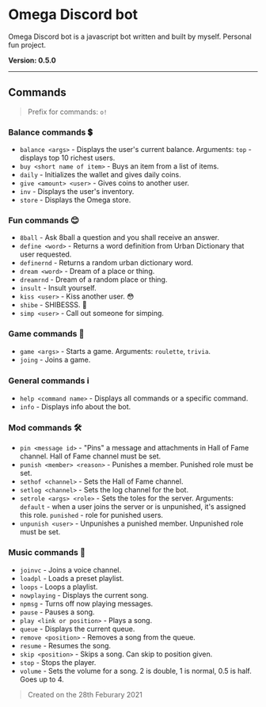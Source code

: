 # Omega Discord bot
Omega Discord bot is a javascript bot written and built by myself. Personal fun project.

**Version: 0.5.0**
* * *
## Commands

>Prefix for commands: `o!`

### Balance commands 💲
- `balance <args>` - Displays the user's current balance. Arguments: `top` - displays top 10 richest users.
- `buy <short name of item>` - Buys an item from a list of items.
- `daily` - Initializes the wallet and gives daily coins.
- `give <amount> <user>` - Gives coins to another user.
- `inv` - Displays the user's inventory.
- `store` - Displays the Omega store.

### Fun commands 😊
- `8ball` - Ask 8ball a question and you shall receive an answer.
- `define <word>` - Returns a word definition from Urban Dictionary that user requested.
- `definernd` - Returns a random urban dictionary word.
- `dream <word>` - Dream of a place or thing.
- `dreamrnd` - Dream of a random place or thing.
- `insult` - Insult yourself.
- `kiss <user>` - Kiss another user. 😳
- `shibe` - SHIBESSS. 🥺
- `simp <user>` - Call out someone for simping.

### Game commands 🎲
- `game <args>` - Starts a game. Arguments: `roulette`, `trivia`.
- `joing` - Joins a game.

### General commands ℹ
- `help <command name>` - Displays all commands or a specific command.
- `info` - Displays info about the bot.

### Mod commands 🛠
- `pin <message id>` - "Pins" a message and attachments in Hall of Fame channel. Hall of Fame channel must be set.
- `punish <member> <reason>` - Punishes a member. Punished role must be set.
- `sethof <channel>` - Sets the Hall of Fame channel.
- `setlog <channel>` - Sets the log channel for the bot.
- `setrole <args> <role>` - Sets the toles for the server. Arguments: `default` - when a user joins the server or is unpunished, it's assigned this role. `punished` - role for punished users.
- `unpunish <user>` - Unpunishes a punished member. Unpunished role must be set.

### Music commands 🎵
- `joinvc` - Joins a voice channel.
- `loadpl` - Loads a preset playlist.
- `loops` - Loops a playlist.
- `nowplaying` - Displays the current song.
- `npmsg` - Turns off now playing messages.
- `pause` - Pauses a song.
- `play <link or position>` - Plays a song.
- `queue` - Displays the current queue.
- `remove <position>` - Removes a song from the queue.
- `resume` - Resumes the song.
- `skip <position>` - Skips a song. Can skip to position given.
- `stop` - Stops the player.
- `volume` - Sets the volume for a song. 2 is double, 1 is normal, 0.5 is half. Goes up to 4.

> Created on the 28th Feburary 2021